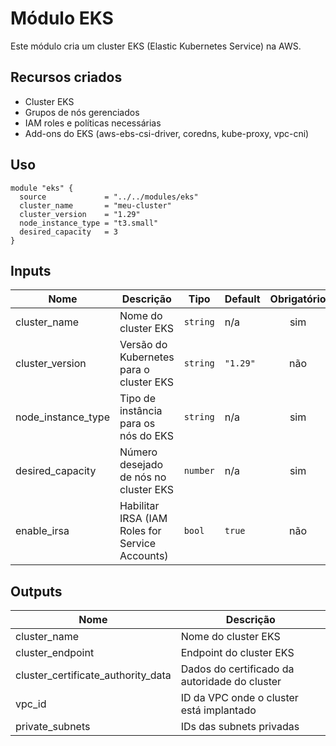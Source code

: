 # Módulo EKS

Este módulo cria um cluster EKS (Elastic Kubernetes Service) na AWS.

## Recursos criados

- Cluster EKS
- Grupos de nós gerenciados
- IAM roles e políticas necessárias
- Add-ons do EKS (aws-ebs-csi-driver, coredns, kube-proxy, vpc-cni)

## Uso

```hcl
module "eks" {
  source             = "../../modules/eks"
  cluster_name       = "meu-cluster"
  cluster_version    = "1.29"
  node_instance_type = "t3.small"
  desired_capacity   = 3
}
```

## Inputs

| Nome | Descrição | Tipo | Default | Obrigatório |
|------|-----------|------|---------|:----------:|
| cluster_name | Nome do cluster EKS | `string` | n/a | sim |
| cluster_version | Versão do Kubernetes para o cluster EKS | `string` | `"1.29"` | não |
| node_instance_type | Tipo de instância para os nós do EKS | `string` | n/a | sim |
| desired_capacity | Número desejado de nós no cluster EKS | `number` | n/a | sim |
| enable_irsa | Habilitar IRSA (IAM Roles for Service Accounts) | `bool` | `true` | não |

## Outputs

| Nome | Descrição |
|------|-----------|
| cluster_name | Nome do cluster EKS |
| cluster_endpoint | Endpoint do cluster EKS |
| cluster_certificate_authority_data | Dados do certificado da autoridade do cluster |
| vpc_id | ID da VPC onde o cluster está implantado |
| private_subnets | IDs das subnets privadas |